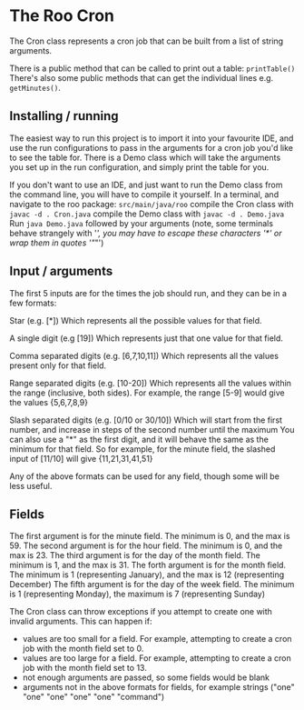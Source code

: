 # The Roo Cron

The Cron class represents a cron job that can be built from a list of string arguments.

There is a public method that can be called to print out a table: `printTable()`
There's also some public methods that can get the individual lines e.g. `getMinutes()`. 

## Installing / running

The easiest way to run this project is to import it into your favourite IDE, and use the run configurations to pass in the arguments for a cron job you'd like to see the table for.
There is a Demo class which will take the arguments you set up in the run configuration, and simply print the table for you.

If you don't want to use an IDE, and just want to run the Demo class from the command line, you will have to compile it yourself.
In a terminal, and navigate to the roo package: `src/main/java/roo`
compile the Cron class with `javac -d . Cron.java`
compile the Demo class with `javac -d . Demo.java`
Run `java Demo.java` followed by your arguments (note, some terminals behave strangely with '*', you may have to escape these characters '\*' or wrap them in quotes '"*"')

## Input / arguments

The first 5 inputs are for the times the job should run, and they can be in a few formats:

Star (e.g. [*]) 
Which represents all the possible values for that field.

A single digit (e.g [19])
Which represents just that one value for that field.

Comma separated digits (e.g. [6,7,10,11])
Which represents all the values present only for that field.

Range separated digits (e.g. [10-20])
Which represents all the values within the range (inclusive, both sides). 
For example, the range [5-9] would give the values {5,6,7,8,9}

Slash separated digits (e.g. [0/10 or 30/10])
Which will start from the first number, and increase in steps of the second number until the maximum
You can also use a "*" as the first digit, and it will behave the same as the minimum for that field.
So for example, for the minute field, the slashed input of [11/10] will give {11,21,31,41,51}

Any of the above formats can be used for any field, though some will be less useful. 

## Fields

The first argument is for the minute field. The minimum is 0, and the max is 59.
The second argument is for the hour field. The minimum is 0, and the max is 23.
The third argument is for the day of the month field. The minimum is 1, and the max is 31.
The forth argument is for the month field. The minimum is 1 (representing January), and the max is 12 (representing December)
The fifth argument is for the day of the week field. The minimum is 1 (representing Monday), the maximum is 7 (representing Sunday)


The Cron class can throw exceptions if you attempt to create one with invalid arguments.
This can happen if:
- values are too small for a field. For example, attempting to create a cron job with the month field set to 0.
- values are too large for a field. For example, attempting to create a cron job with the month field set to 13.
- not enough arguments are passed, so some fields would be blank
- arguments not in the above formats for fields, for example strings ("one" "one" "one" "one" "one" "command")
